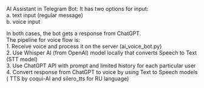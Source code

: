 AI Assistant in Telegram Bot:
It has two options for input:<br />
    a. text input (regular message)<br />
    b. voice input<br />
    
In both cases, the bot gets a response from ChatGPT. <br />
The pipeline for voice flow is: <br />
     1. Receive voice and process it on the server (ai_voice_bot.py) <br />
     2. Use Whisper AI (from OpenAI) model locally that converts Speech to Text (STT model) <br />
     3. Use ChatGPT API with prompt and limited history for each particular user <br />
     4. Convert response from ChatGPT to voice by using Text to Speech models ( TTS by coqui-AI and silero_tts for RU language) <br />
